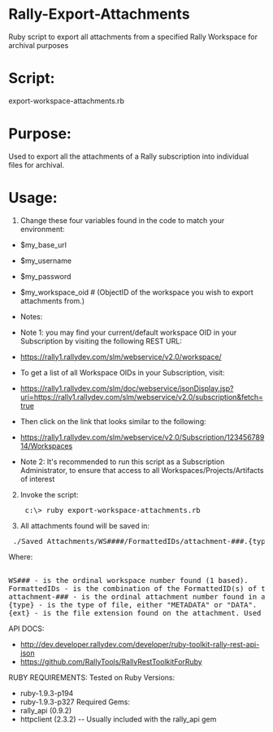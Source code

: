 Rally-Export-Attachments
========================

Ruby script to export all attachments from a specified Rally Workspace for archival purposes

Script:
=======
export-workspace-attachments.rb

Purpose:
========

Used to export all the attachments of a Rally subscription into individual files for archival.

Usage:
======

1) Change these four variables found in the code to match your environment:
- $my_base_url
- $my_username
- $my_password
- $my_workspace_oid # (ObjectID of the workspace you wish to export attachments from.)

- Notes:
- Note 1: you may find your current/default workspace OID in your Subscription by visiting the following REST URL:
- https://rally1.rallydev.com/slm/webservice/v2.0/workspace/
- To get a list of all Workspace OIDs in your Subscription, visit:
- https://rally1.rallydev.com/slm/doc/webservice/jsonDisplay.jsp?uri=https://rally1.rallydev.com/slm/webservice/v2.0/subscription&fetch=true
- Then click on the link that looks similar to the following:
- https://rally1.rallydev.com/slm/webservice/v2.0/Subscription/12345678914/Workspaces
- Note 2: It's recommended to run this script as a Subscription Administrator, to ensure that access to all Workspaces/Projects/Artifacts of interest

2) Invoke the script:
	<pre> c:\> ruby export-workspace-attachments.rb </pre>

3) All attachments found will be saved in:
<pre> ./Saved_Attachments/WS####/FormattedIDs/attachment-###.{type}.{ext} </pre>

   Where:
<pre>   
WS### - is the ordinal workspace number found (1 based).
FormattedIDs - is the combination of the FormattedID(s) of the Artifact, TestCaseResult or TestSet to which the attachment belongs.
attachment-### - is the ordinal attachment number found in a given workspace (1 based).
{type} - is the type of file, either "METADATA" or "DATA".
{ext} - is the file extension found on the attachment. Used on the DATA {type} file only.
</pre>

API DOCS:
- http://dev.developer.rallydev.com/developer/ruby-toolkit-rally-rest-api-json
- https://github.com/RallyTools/RallyRestToolkitForRuby

RUBY REQUIREMENTS:
Tested on Ruby Versions:
- ruby-1.9.3-p194
- ruby-1.9.3-p327
Required Gems:
- rally_api (0.9.2)
- httpclient (2.3.2) -- Usually included with the rally_api gem